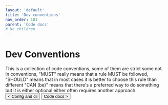 ```yaml
---
layout: 'default'
title: 'Dev conventions'
nav_order: 101
parent: 'Code docs'
# No children
---
```


# Dev Conventions

This is a collection of code conventions, some of them are strict some not. In conventions, "MUST" really means that a
rule MUST be followed, "SHOULD" means that in most cases it is better to choose this rule than different "CAN (be)"
means that there's a preferred way to do something but it is either optional either often requires another approach.
<button class="btn btn-outline" href="/code-docs\config-and-cli.md">< Config and cli</button>
<button class="btn btn-outline" href="/code-docs\index.md">Code docs ></button>
